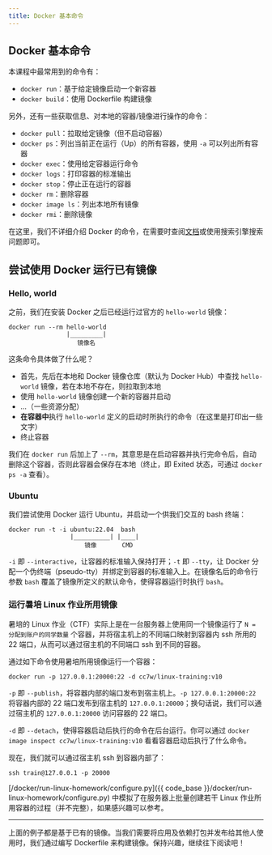 ```yaml
---
title: Docker 基本命令
---
```


## Docker 基本命令

本课程中最常用到的命令有：

- `docker run`：基于给定镜像启动一个新容器
- `docker build`：使用 Dockerfile 构建镜像

另外，还有一些获取信息、对本地的容器/镜像进行操作的命令：

- `docker pull`：拉取给定镜像（但不启动容器）
- `docker ps`：列出当前正在运行（Up）的所有容器，使用 `-a` 可以列出所有容器
- `docker exec`：使用给定容器运行命令
- `docker logs`：打印容器的标准输出
- `docker stop`：停止正在运行的容器
- `docker rm`：删除容器
- `docker image ls`：列出本地所有镜像
- `docker rmi`：删除镜像

在这里，我们不详细介绍 Docker 的命令，在需要时查阅[文档](https://docs.docker.com/engine/reference/commandline/docker/)或使用搜索引擎搜索问题即可。

## 尝试使用 Docker 运行已有镜像

### Hello, world

之前，我们在安装 Docker 之后已经运行过官方的 `hello-world` 镜像：

```
docker run --rm hello-world
                |_________|
                   镜像名
```

这条命令具体做了什么呢？

- 首先，先后在本地和 Docker 镜像仓库（默认为 Docker Hub）中查找 `hello-world` 镜像，若在本地不存在，则拉取到本地
- 使用 `hello-world` 镜像创建一个新的容器并启动
- ...（一些资源分配）
- **在容器中**执行 `hello-world` 定义的启动时所执行的命令（在这里是打印出一些文字）
- 终止容器  

我们在 `docker run` 后加上了 `--rm`，其意思是在启动容器并执行完命令后，自动删除这个容器，否则此容器会保存在本地（终止，即 Exited
状态，可通过 `docker ps -a` 查看）。

### Ubuntu

我们尝试使用 Docker 运行 Ubuntu，并启动一个供我们交互的 bash 终端：

```
docker run -t -i ubuntu:22.04  bash
                 |__________| |____|
                     镜像       CMD
```

`-i` 即 `--interactive`，让容器的标准输入保持打开；`-t` 即 `--tty`，让 Docker 分配一个伪终端（pseudo-tty）并绑定到容器的标准输入上。在镜像名后的命令行参数 `bash` 覆盖了镜像所定义的默认命令，使得容器运行时执行 `bash`。

### 运行暑培 Linux 作业所用镜像

暑培的 Linux 作业（CTF）实际上是在一台服务器上使用同一个镜像运行了 `N = 分配到账户的同学数量` 个容器，并将宿主机上的不同端口映射到容器内 ssh 所用的 22 端口，从而可以通过宿主机的不同端口 ssh 到不同的容器。

通过如下命令使用暑培所用镜像运行一个容器：

```
docker run -p 127.0.0.1:20000:22 -d cc7w/linux-training:v10
```

`-p` 即 `--publish`，将容器内部的端口发布到宿主机上。`-p 127.0.0.1:20000:22` 将容器内部的 22 端口发布到宿主机的 `127.0.0.1:20000`；换句话说，我们可以通过宿主机的 `127.0.0.1:20000` 访问容器的 22 端口。

`-d` 即 `--detach`，使得容器启动后执行的命令在后台运行。你可以通过 `docker image inspect cc7w/linux-training:v10` 看看容器启动后执行了什么命令。

现在，我们就可以通过宿主机 ssh 到容器内部了：

```
ssh train@127.0.0.1 -p 20000
```

[/docker/run-linux-homework/configure.py]({{ code_base }}/docker/run-linux-homework/configure.py) 中模拟了在服务器上批量创建若干 Linux 作业所用容器的过程（并不完整），如果感兴趣可以参考。

---

上面的例子都是基于已有的镜像。当我们需要将应用及依赖打包并发布给其他人使用时，我们通过编写 Dockerfile 来构建镜像。保持兴趣，继续往下阅读吧！
